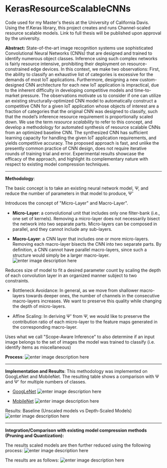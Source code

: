 # KerasResourceScalableCNNs
Code used for my Master's thesis at the University of California Davis.
Using the tf.Keras library, this project creates and runs Channel-scaled resource scalable models. Link to full thesis will be published upon approval by the university. 

**Abstract:**
State-of-the-art image recognition systems use sophisticated Convolutional Neural Networks (CNNs) that are designed and trained to identify numerous object classes. Inference using such complex networks is fairly resource intensive, prohibiting their deployment on resource-constrained edge devices. In this context, we make two observations: First, the ability to classify an exhaustive list of categories is excessive for the demands of most IoT applications. Furthermore, designing a new custom-designed CNN architecture for each new IoT application is impractical, due to the inherent difficulty in developing competitive models and time-to-market pressure. The observations motivate us to consider if one can utilize an existing structurally-optimized CNN model to automatically construct a competitive CNN for a given IoT application whose objects of interest are a fraction of categories that the original CNN was designed to classify, such that the model’s inference resource requirement is proportionally scaled down. We use the term *resource scalability* to refer to this concept, and develop a methodology for automated synthesis of resource scalable CNNs from an optimized baseline CNN. The synthesized CNN has sufficient learning capacity for handling the given IoT application requirements, and yields competitive accuracy. The proposed approach is fast, and unlike the presently common practice of CNN design, does not require iterative rounds of training trial and error. Experimental results showcase the efficacy of the approach, and highlight its complementary nature with respect to existing model compression techniques.

---
**Methodology**:

The basic concept is to take an existing neural network model, Ψ,  and reduce the number of parameters in that model to produce, Ψ'

Introduces the concept of "Micro-Layer" and Macro-Layer".

 - **Micro-Layer**:  a convolutional unit that includes only one ﬁlter-bank (i.e., one set of kernels). Removing a micro-layer does not necessarily bisect the network into two separate parts. Micro-layers can be composed in parallel, and they cannot include any sub-layers.

 - **Macro-Layer**: a CNN layer that includes one or more micro-layers. Removing each macro-layer bisects the CNN into two separate parts. By deﬁnition, a CNN cannot have parallel macro-layers, since such a structure would simply be a larger macro-layer. 
 ![enter image description here](https://drive.google.com/uc?export=view&id=1PSP18p8We8MM9XDLAVOUKPKr1qDeduPN
)

Reduces size of model to fit a desired parameter count by scaling the depth of each convolution layer in an organized manner subject to two constraints.

 - Bottleneck Avoidance: In general, as we move from shallower macro-layers towards deeper ones, the number of channels in the consecutive macro-layers increases. We want to preserve this quality while changing the depth of micro-layers. 
 
 - Aﬃne Scaling: In deriving Ψ' from Ψ, we would like to preserve the contribution ratio of each micro-layer to the feature maps generated in the corresponding macro-layer.

Uses what we call "Scope-Aware Inference" to also determine if an input image belongs to the set of images the model was trained to classify (i.e. identify items as miscellaneous)

**Process**:
![enter image description here](https://drive.google.com/uc?export=view&id=19KdP9hHF03PK_VYojeqh_KV7K3C_-RFR)

---

**Implementation and Results**:
This methodology was implemented on GoogLeNet and MobileNet. The resulting table shows a comparison with Ψ and Ψ' for multiple numbers of classes.

 - [GoogLeNet](https://arxiv.org/abs/1409.4842)
![enter image description here](https://drive.google.com/uc?export=view&id=1W4XVg4CgJp25sZ3hwreJ_D8Xu0GVCuaX)
 

 - [MobileNet](https://arxiv.org/abs/1704.04861)
![enter image description here](https://drive.google.com/uc?export=view&id=1YVyfnma7K-EpMxcjIZBGbxkA2Lysx8jf)

Results: Baseline (Unscaled models vs Depth-Scaled Models)
![enter image description here](https://drive.google.com/uc?export=view&id=1AysGWr_PEfmHL5Qtmkop9Yj1nt7XDl1s)

---
**Integration/Comparison with existing model compression methods (Pruning and Quantization):**

The results scaled models are then further reduced using the following process:
![enter image description here](https://drive.google.com/uc?export=view&id=1-xIBUvw_WRX6xOtEhce-1KIn7hyLeUDi)

The results are as follows:
![enter image description here](https://drive.google.com/uc?export=view&id=1RLsyv2D_L3mlSwv8oLxmtDGP-RKP_j-I)

